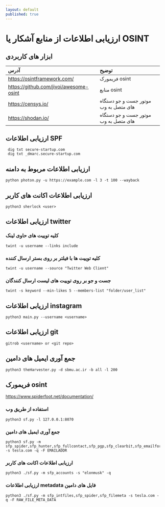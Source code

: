 ```yaml
---
layout: default
published: true
---
```


# ارزیابی اطلاعات از منابع آشکار یا OSINT

## ابزار های کاربردی

| آدرس | توضیح |
| :--- | :--- |
| https://osintframework.com/ | فریمورک osint  |
| https://github.com/jivoi/awesome-osint | منابع osint |
| https://censys.io/ | موتور جست و جو دستگاه های متصل به وب  |
| https://shodan.io/ | موتور جست و جو دستگاه های متصل به وب  |



## ارزیابی اطلاعات SPF

```text
 dig txt secure-startup.com
 dig txt _dmarc.secure-startup.com
```

## ارزیابی اطلاعات مربوط به دامنه 

```text
python photon.py -u https://example.com -l 3 -t 100 --wayback
```

## ارزیابی اطلاعات اکانت های کاربر

```text
python3 sherlock <user>
```

## ارزیابی اطلاعات twitter

### کلیه توییت های حاوی لینک

```text
twint -u username --links include
```

### کلیه توییت ها با فیلتر بر روی بستر ارسال کننده 

```text
twint -u username --source "Twitter Web Client"
```

### جست و جو بر روی توییت های لیست ارسال کنندگان

```text
twint -s keyword --min-likes 5 --members-list "folder/user_list"
```

## ارزیابی اطلاعات instagram

```text
python3 main.py --username <username>
```


## ارزیابی اطلاعات git

```text
gitrob <username> or <git repo>
```

## جمع آوری ایمیل های دامین

```text
python3 theHarvester.py -d sbmu.ac.ir -b all -l 200
```

## فریمورک osint

https://www.spiderfoot.net/documentation/

### استفاده از طریق وب

```text
python3 sf.py -l 127.0.0.1:8070
```

### جمع آوری ایمیل های دامین

```text
python3 sf.py -m sfp_spider,sfp_hunter,sfp_fullcontact,sfp_pgp,sfp_clearbit,sfp_emailformat,sfp_email -s tesla.com -q -F EMAILADDR
```

### ارزیابی اطلاعات اکانت های کاربر

```text
python3 ./sf.py -m sfp_accounts -s "elonmusk" -q
```

### ارزیابی اطلاعات metadata فایل های دامین

```text
python3 ./sf.py -m sfp_intfiles,sfp_spider,sfp_filemeta -s tesla.com -q -F RAW_FILE_META_DATA
```
